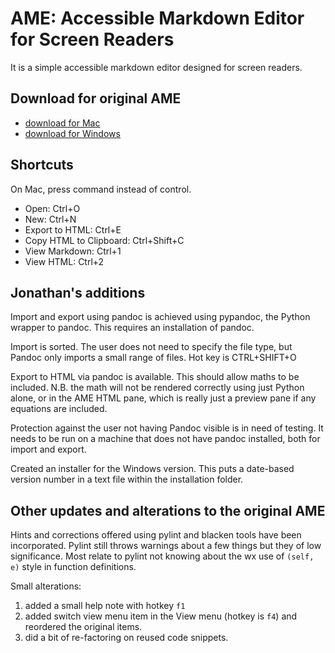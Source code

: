 # AME: Accessible Markdown Editor for Screen Readers
It is a simple accessible markdown editor designed for screen readers.

## Download for original AME
* [download for Mac](https://github.com/chigkim/AME/releases/download/v0.1.0/AME-v0.1.0-Mac.zip)
* [download for Windows](https://github.com/chigkim/AME/releases/download/v0.1.0/AME-v0.1.0-Win.zip)

## Shortcuts
On Mac, press command instead of control.

* Open: Ctrl+O
* New: Ctrl+N
* Export to HTML: Ctrl+E
* Copy HTML to Clipboard: Ctrl+Shift+C
* View Markdown: Ctrl+1
* View HTML: Ctrl+2


## Jonathan's additions

Import and export using pandoc is achieved using pypandoc, the Python wrapper to pandoc. This requires an installation of pandoc.

Import is sorted. The user does not need to specify the file type, but Pandoc only imports a small range of files. Hot key is CTRL+SHIFT+O

Export to HTML via pandoc is available. This should allow maths to be included. N.B. the math will not be rendered correctly using just Python alone, or in the AME HTML pane, which is really just a preview pane if any equations are included.

Protection against the user not having Pandoc visible is in need of testing. It needs to be run on a machine that does not have pandoc installed, both for import and export.

Created an installer for the Windows version. This puts a date-based version number in a text file within the installation folder.

## Other updates and alterations to the original AME

Hints and corrections offered using pylint and blacken tools have been incorporated. Pylint still throws warnings about a few things but they of low significance. Most relate to pylint not knowing about the wx use of `(self, e)` style in function definitions.

Small alterations:

1. added a small help note with hotkey `f1`
2. added switch view menu item in the View menu (hotkey is `f4`) and reordered the original items.
3. did a bit of re-factoring on reused code snippets.

